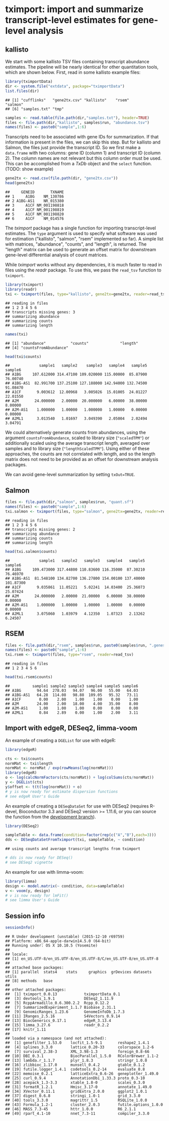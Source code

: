 <!--
%\VignetteEngine{knitr}
%\VignetteIndexEntry{tximport}
-->

# tximport: import and summarize transcript-level estimates for gene-level analysis

## kallisto

We start with some kallisto TSV files containing transcript
abundance estimates. The pipeline will be nearly
identical for other quantitation tools, which are shown below.
First, read in some kallisto example files:


```r
library(tximportData)
dir <- system.file("extdata", package="tximportData")
list.files(dir)
```

```
## [1] "cufflinks"   "gene2tx.csv" "kallisto"    "rsem"        "salmon"     
## [6] "samples.txt" "tmp"
```

```r
samples <- read.table(file.path(dir,"samples.txt"), header=TRUE)
files <- file.path(dir,"kallisto", samples$run, "abundance.tsv")
names(files) <- paste0("sample",1:6)
```

Transcripts need to be associated with gene IDs for summarization.
If that information is present in the files, we can skip this step.
But for kallisto and Salmon, the files just provide the transcript ID.
So we first make a `data.frame` with two columns: gene ID (column 1)
and transcript ID (column 2).
The column names are not relevant but this column order must be used.
This can be accomplished from a *TxDb* object and the `select` function. 
(TODO: show example)


```r
gene2tx <- read.csv(file.path(dir, "gene2tx.csv"))
head(gene2tx)
```

```
##     GENEID       TXNAME
## 1     A1BG    NM_130786
## 2 A1BG-AS1    NR_015380
## 3     A1CF NM_001198818
## 4     A1CF NM_001198819
## 5     A1CF NM_001198820
## 6     A1CF    NM_014576
```

The *tximport* package has a single function for importing transcript-level estimates.
The `type` argument is used to specify what software was used for estimation
("kallisto", "salmon", "rsem" implemented so far).
A simple list with matrices, "abundance", "counts", and "length", is returned.
The "length" matrix can be used to generate an offset matrix for downstream
gene-level differential analysis of count matrices.

While *tximport* works without any dependencies, it is much faster to read in files
using the *readr* package. To use this, we pass the `read_tsv` function to `tximport`.


```r
library(tximport)
library(readr)
txi <- tximport(files, type="kallisto", gene2tx=gene2tx, reader=read_tsv)
```

```
## reading in files
## 1 2 3 4 5 6 
## transcripts missing genes: 3
## summarizing abundance
## summarizing counts
## summarizing length
```

```r
names(txi)
```

```
## [1] "abundance"           "counts"              "length"             
## [4] "countsFromAbundance"
```

```r
head(txi$counts)
```

```
##             sample1   sample2    sample3   sample4   sample5  sample6
## A1BG     107.612000 314.47100 109.020000 115.00000  85.87900 76.00740
## A1BG-AS1  82.991700 137.25100 127.188000 142.94000 132.74500 91.08470
## A1CF       9.003612  12.00968   3.005026  15.01005  24.01227 22.01550
## A2M       24.000000   2.00000  20.000000   6.00000  38.00000  8.00000
## A2M-AS1    1.000000   1.00000   1.000000   1.00000   0.00000  0.00000
## A2ML1      3.013540   1.01697   3.049390   2.05004   2.02494  3.04791
```

We could alternatively generate counts from abundances, 
using the argument `countsFromAbundance`,
scaled to library size (`"scaledTPM"`) or additionally scaled 
using the average transcript length,
averaged over samples and to library size (`"lengthScaledTPM"`). 
Using either of these approaches, the counts are not correlated 
with length, and so the length matrix does not need to be provided as an offset
for downstream analysis packages.

We can avoid gene-level summarization by setting `txOut=TRUE`.

## Salmon


```r
files <- file.path(dir,"salmon", samples$run, "quant.sf")
names(files) <- paste0("sample",1:6)
txi.salmon <- tximport(files, type="salmon", gene2tx=gene2tx, reader=read_tsv)
```

```
## reading in files
## 1 2 3 4 5 6 
## transcripts missing genes: 2
## summarizing abundance
## summarizing counts
## summarizing length
```

```r
head(txi.salmon$counts)
```

```
##             sample1   sample2   sample3   sample4   sample5   sample6
## A1BG     109.473000 317.44800 110.83600 116.35000  87.30210  76.46970
## A1BG-AS1  81.548100 134.82700 136.27800 154.00100 137.40000 101.87300
## A1CF       9.035861  11.05221   5.02241  14.03400  25.36073  25.07424
## A2M       24.000000   2.00000  21.00000   6.00000  38.00000   8.00000
## A2M-AS1    1.000000   1.00000   1.00000   1.00000   0.00000   0.00000
## A2ML1      3.075060   1.03979   4.12350   1.07323   2.13262   6.24507
```

## RSEM


```r
files <- file.path(dir,"rsem", samples$run, paste0(samples$run, ".genes.results"))
names(files) <- paste0("sample",1:6)
txi.rsem <- tximport(files, type="rsem", reader=read_tsv)
```

```
## reading in files
## 1 2 3 4 5 6
```

```r
head(txi.rsem$counts)
```

```
##          sample1 sample2 sample3 sample4 sample5 sample6
## A1BG       94.64  278.03   94.07   96.00   55.00   64.03
## A1BG-AS1   64.28  114.08   98.88  109.05   95.32   73.11
## A1CF        0.00    2.00    1.00    1.00    0.00    1.00
## A2M        24.00    2.00   18.00    4.00   35.00    8.00
## A2M-AS1     1.00    1.00    1.00    0.00    0.00    0.00
## A2ML1       0.84    2.89    0.00    1.00    2.00    3.11
```

## Import with edgeR, DESeq2, limma-voom

An example of creating a `DGEList` for use with edgeR:


```r
library(edgeR)
```


```r
cts <- txi$counts
normMat <- txi$length
normMat <- normMat / exp(rowMeans(log(normMat)))
library(edgeR)
o <- log(calcNormFactors(cts/normMat)) + log(colSums(cts/normMat))
y <- DGEList(cts)
y$offset <- t(t(log(normMat)) + o)
# y is now ready for estimate dispersion functions
# see edgeR User's Guide
```

An example of creating a `DESeqDataSet` for use with DESeq2
(requires R-devel, Bioconductor 3.3 and DESeq2 version >= 1.11.6, or
you can source the function from the 
[development branch](https://github.com/Bioconductor-mirror/DESeq2/blob/master/R/AllClasses.R#L318-L333)).


```r
library(DESeq2)
```


```r
sampleTable <- data.frame(condition=factor(rep(c("A","B"),each=3)))
dds <- DESeqDataSetFromTximport(txi, sampleTable, ~ condition)
```

```
## using counts and average transcript lengths from tximport
```

```r
# dds is now ready for DESeq()
# see DESeq2 vignette
```

An example for use with limma-voom:


```r
library(limma)
design <- model.matrix(~ condition, data=sampleTable)
v <- voom(y, design)
# v is now ready for lmFit()
# see limma User's Guide
```

## Session info


```r
sessionInfo()
```

```
## R Under development (unstable) (2015-12-10 r69759)
## Platform: x86_64-apple-darwin14.5.0 (64-bit)
## Running under: OS X 10.10.5 (Yosemite)
## 
## locale:
## [1] en_US.UTF-8/en_US.UTF-8/en_US.UTF-8/C/en_US.UTF-8/en_US.UTF-8
## 
## attached base packages:
## [1] parallel  stats4    stats     graphics  grDevices datasets  utils    
## [8] methods   base     
## 
## other attached packages:
##  [1] tximport_0.0.13            tximportData_0.1          
##  [3] devtools_1.9.1             DESeq2_1.11.9             
##  [5] RcppArmadillo_0.6.300.2.2  Rcpp_0.12.2               
##  [7] SummarizedExperiment_1.1.7 Biobase_2.31.1            
##  [9] GenomicRanges_1.23.6       GenomeInfoDb_1.7.3        
## [11] IRanges_2.5.16             S4Vectors_0.9.14          
## [13] BiocGenerics_0.17.1        edgeR_3.13.4              
## [15] limma_3.27.6               readr_0.2.2               
## [17] knitr_1.11                
## 
## loaded via a namespace (and not attached):
##  [1] genefilter_1.53.0    locfit_1.5-9.1       reshape2_1.4.1      
##  [4] splines_3.3.0        lattice_0.20-33      colorspace_1.2-6    
##  [7] survival_2.38-3      XML_3.98-1.3         foreign_0.8-66      
## [10] DBI_0.3.1            BiocParallel_1.5.0   RColorBrewer_1.1-2  
## [13] lambda.r_1.1.7       plyr_1.8.3           stringr_1.0.0       
## [16] zlibbioc_1.17.0      munsell_0.4.2        gtable_0.1.2        
## [19] futile.logger_1.4.1  codetools_0.2-14     evaluate_0.8        
## [22] memoise_0.2.1        latticeExtra_0.6-26  geneplotter_1.49.0  
## [25] curl_0.9.4           AnnotationDbi_1.33.3 proto_0.3-10        
## [28] acepack_1.3-3.3      xtable_1.8-0         scales_0.3.0        
## [31] formatR_1.2.1        Hmisc_3.17-0         annotate_1.49.0     
## [34] XVector_0.11.1       gridExtra_2.0.0      ggplot2_1.0.1       
## [37] digest_0.6.8         stringi_1.0-1        grid_3.3.0          
## [40] tools_3.3.0          magrittr_1.5         RSQLite_1.0.0       
## [43] Formula_1.2-1        cluster_2.0.3        futile.options_1.0.0
## [46] MASS_7.3-45          httr_1.0.0           R6_2.1.1            
## [49] rpart_4.1-10         nnet_7.3-11          compiler_3.3.0
```
